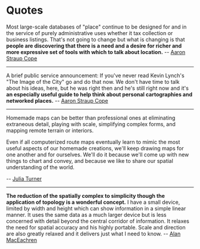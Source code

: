# Quotes

Most large-scale databases of "place" continue to be designed for and in the service of purely administrative uses whether it tax collection or business listings. That's not going to change but what is changing is that **people are discovering that there is a need and a desire for richer and more expressive set of tools with which to talk about location.** -- [Aaron Straup Cope](http://www.aaronland.info/weblog/2010/11/14/andthen/)

---

A brief public service announcement: If you've never read Kevin Lynch's "The
Image of the City" go and do that now. We don't have time to talk about his
ideas, here, but he was right then and he's still right now and it's **an
especially useful guide to help think about personal cartographies and
networked places.** -- [Aaron Straup Cope](http://www.aaronland.info/weblog/2010/11/14/andthen/)

---

Homemade maps can be better than professional ones at eliminating extraneous detail, playing with scale, simplifying complex forms, and mapping remote terrain or interiors.

Even if all computerized route maps eventually learn to mimic the most useful aspects of our homemade creations, we'll keep drawing maps for one another and for ourselves. We'll do it because we'll come up with new things to chart and convey, and because we like to share our spatial understanding of the world.

-- [Julia Turner](http://www.slate.com/articles/life/signs/2010/04/she_does_a_better_job_than_map_quest.html)

---

**The reduction of the spatially complex to simplicity though the application of topology is a wonderful concept.** I have a small device, limited by width and height which can show information in a simple linear manner. It uses the same data as a much larger device but is less concerned with detail beyond the central corridor of information. It relaxes the need for spatial accuracy and his highly portable. Scale and direction are also greatly relaxed and it delivers just what I need to know. -- [Alan MacEachren](http://creative-jar.com/insights/mobile/the-joy-of-stripping-understanding-mobile/)
